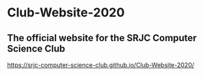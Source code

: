 # Club-Website-2020
The official website for the SRJC Computer Science Club
-
 https://srjc-computer-science-club.github.io/Club-Website-2020/
